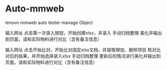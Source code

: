 # Auto-mmweb
lenovo mmweb auto tester manage Object


输入网址
点击第一次录入按钮，开始创建xlsx，并录入
手动归档整理
美化并输出到页面，请和实际物料进行对比（含有备注信息）

输入网址
点击开始比对，开始比对固定xlsx文档，并提取增加、删除项目
核对比对后的结果，并开始选择录入xlsx
手动归档整理
更新后的情况进行美化并输出到页面，请和实际物料进行对比（含有备注信息）









